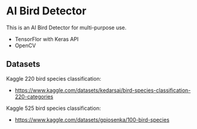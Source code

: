 # AI Bird Detector
This is an AI Bird Detector for multi-purpose use.

- TensorFlor with Keras API
- OpenCV

## Datasets
Kaggle 220 bird species classification: 
- https://www.kaggle.com/datasets/kedarsai/bird-species-classification-220-categories

  
Kaggle 525 bird species classification: 
- https://www.kaggle.com/datasets/gpiosenka/100-bird-species 
